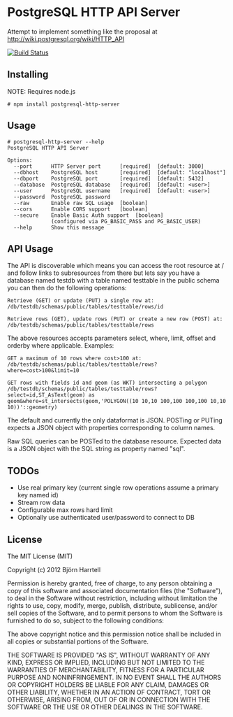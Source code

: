 # PostgreSQL HTTP API Server

Attempt to implement something like the proposal at http://wiki.postgresql.org/wiki/HTTP_API

[![Build Status](https://secure.travis-ci.org/bjornharrtell/postgresql-http-server.png?branch=master)](http://travis-ci.org/bjornharrtell/postgresql-http-server)

## Installing

NOTE: Requires node.js

    # npm install postgresql-http-server

## Usage

    # postgresql-http-server --help
    PostgreSQL HTTP API Server
    
    Options:
      --port      HTTP Server port      [required]  [default: 3000]
      --dbhost    PostgreSQL host       [required]  [default: "localhost"]
      --dbport    PostgreSQL port       [required]  [default: 5432]
      --database  PostgreSQL database   [required]  [default: <user>]
      --user      PostgreSQL username   [required]  [default: <user>]
      --password  PostgreSQL password
      --raw       Enable raw SQL usage  [boolean]
      --cors      Enable CORS support   [boolean]
      --secure    Enable Basic Auth support  [boolean]
                  (configured via PG_BASIC_PASS and PG_BASIC_USER) 
      --help      Show this message

## API Usage

The API is discoverable which means you can access the root resource at /
and follow links to subresources from there but lets say you have a database
named testdb with a table named testtable in the public schema you can then 
do the following operations:

    Retrieve (GET) or update (PUT) a single row at:
    /db/testdb/schemas/public/tables/testtable/rows/id

    Retrieve rows (GET), update rows (PUT) or create a new row (POST) at:
    /db/testdb/schemas/public/tables/testtable/rows

The above resources accepts parameters select, where, limit, offset
and orderby where applicable. Examples:

    GET a maximum of 10 rows where cost>100 at:
    /db/testdb/schemas/public/tables/testtable/rows?where=cost>100&limit=10
    
    GET rows with fields id and geom (as WKT) intersecting a polygon
    /db/testdb/schemas/public/tables/testtable/rows?select=id,ST_AsText(geom) as geom&where=st_intersects(geom,'POLYGON((10 10,10 100,100 100,100 10,10 10))'::geometry)

The default and currently the only dataformat is JSON. POSTing or PUTing
expects a JSON object with properties corresponding to column names.

Raw SQL queries can be POSTed to the database resource. Expected data
is a JSON object with the SQL string as property named "sql".

## TODOs

* Use real primary key (current single row operations assume a primary key named id)
* Stream row data
* Configurable max rows hard limit
* Optionally use authenticated user/password to connect to DB

## License 

The MIT License (MIT)

Copyright (c) 2012 Björn Harrtell

Permission is hereby granted, free of charge, to any person obtaining a copy of this software and associated documentation files (the "Software"), to deal in the Software without restriction, including without limitation the rights to use, copy, modify, merge, publish, distribute, sublicense, and/or sell copies of the Software, and to permit persons to whom the Software is furnished to do so, subject to the following conditions:

The above copyright notice and this permission notice shall be included in all copies or substantial portions of the Software.

THE SOFTWARE IS PROVIDED "AS IS", WITHOUT WARRANTY OF ANY KIND, EXPRESS OR IMPLIED, INCLUDING BUT NOT LIMITED TO THE WARRANTIES OF MERCHANTABILITY, FITNESS FOR A PARTICULAR PURPOSE AND NONINFRINGEMENT. IN NO EVENT SHALL THE AUTHORS OR COPYRIGHT HOLDERS BE LIABLE FOR ANY CLAIM, DAMAGES OR OTHER LIABILITY, WHETHER IN AN ACTION OF CONTRACT, TORT OR OTHERWISE, ARISING FROM, OUT OF OR IN CONNECTION WITH THE SOFTWARE OR THE USE OR OTHER DEALINGS IN THE SOFTWARE.
